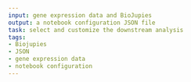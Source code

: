 ```yaml
---
input: gene expression data and BioJupies
output: a notebook configuration JSON file
task: select and customize the downstream analysis
tags:
- Biojupies
- JSON
- gene expression data
- notebook configuration
---
```

